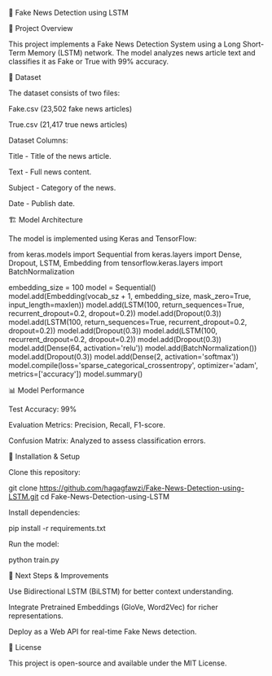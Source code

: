 📰 Fake News Detection using LSTM

📌 Project Overview

This project implements a Fake News Detection System using a Long Short-Term Memory (LSTM) network. The model analyzes news article text and classifies it as Fake or True with 99% accuracy.

📂 Dataset

The dataset consists of two files:

Fake.csv (23,502 fake news articles)

True.csv (21,417 true news articles)

Dataset Columns:

Title - Title of the news article.

Text - Full news content.

Subject - Category of the news.

Date - Publish date.

🏗 Model Architecture

The model is implemented using Keras and TensorFlow:

from keras.models import Sequential
from keras.layers import Dense, Dropout, LSTM, Embedding
from tensorflow.keras.layers import BatchNormalization

embedding_size = 100
model = Sequential()
model.add(Embedding(vocab_sz + 1, embedding_size, mask_zero=True, input_length=maxlen))
model.add(LSTM(100, return_sequences=True, recurrent_dropout=0.2, dropout=0.2))
model.add(Dropout(0.3))
model.add(LSTM(100, return_sequences=True, recurrent_dropout=0.2, dropout=0.2))
model.add(Dropout(0.3))
model.add(LSTM(100, recurrent_dropout=0.2, dropout=0.2))
model.add(Dropout(0.3))
model.add(Dense(64, activation='relu'))
model.add(BatchNormalization())
model.add(Dropout(0.3))
model.add(Dense(2, activation='softmax'))
model.compile(loss='sparse_categorical_crossentropy', optimizer='adam', metrics=['accuracy'])
model.summary()

📊 Model Performance

Test Accuracy: 99%

Evaluation Metrics: Precision, Recall, F1-score.

Confusion Matrix: Analyzed to assess classification errors.

🔧 Installation & Setup

Clone this repository:

git clone https://github.com/hagagfawzi/Fake-News-Detection-using-LSTM.git
cd Fake-News-Detection-using-LSTM

Install dependencies:

pip install -r requirements.txt

Run the model:

python train.py

🚀 Next Steps & Improvements

Use Bidirectional LSTM (BiLSTM) for better context understanding.

Integrate Pretrained Embeddings (GloVe, Word2Vec) for richer representations.

Deploy as a Web API for real-time Fake News detection.

📜 License

This project is open-source and available under the MIT License.
